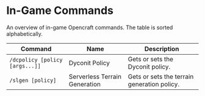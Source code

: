 # In-Game Commands

An overview of in-game Opencraft commands. The table is sorted alphabetically.

| Command | Name | Description |
|---|---|---|
| `/dcpolicy [policy [args...]]` | Dyconit Policy | Gets or sets the Dyconit policy. | 
| `/slgen [policy]` | Serverless Terrain Generation | Gets or sets the terrain generation policy. |
